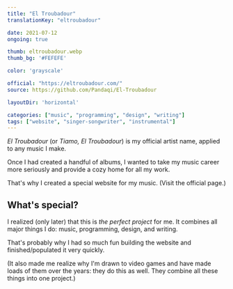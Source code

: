 ```yaml
---
title: "El Troubadour"
translationKey: "eltroubadour"

date: 2021-07-12
ongoing: true

thumb: eltroubadour.webp
thumb_bg: '#FEFEFE'

color: 'grayscale'

official: "https://eltroubadour.com/"
source: https://github.com/Pandaqi/El-Troubadour

layoutDir: 'horizontal'

categories: ["music", "programming", "design", "writing"]
tags: ["website", "singer-songwriter", "instrumental"]
---
```


_El Troubadour_ (or _Tiamo, El Troubadour_) is my official artist name, applied to any music I make.

Once I had created a handful of albums, I wanted to take my music career more seriously and provide a cozy home for all my work. 

That's why I created a special website for my music. (Visit the official page.)

## What's special?
I realized (only later) that this is _the perfect project_ for me. It combines all major things I do: music, programming, design, and writing.

That's probably why I had so much fun building the website and finished/populated it very quickly.

(It also made me realize why I'm drawn to video games and have made loads of them over the years: they do this as well. They combine all these things into one project.)